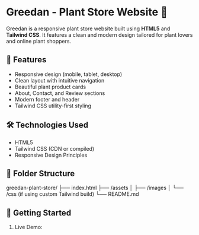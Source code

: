 # Greedan - Plant Store Website 🌿

Greedan is a responsive plant store website built using **HTML5** and **Tailwind CSS**. It features a clean and modern design tailored for plant lovers and online plant shoppers.

## 🌱 Features

- Responsive design (mobile, tablet, desktop)
- Clean layout with intuitive navigation
- Beautiful plant product cards
- About, Contact, and Review sections
- Modern footer and header
- Tailwind CSS utility-first styling

## 🛠️ Technologies Used

- HTML5
- Tailwind CSS (CDN or compiled)
- Responsive Design Principles

## 📁 Folder Structure

greedan-plant-store/
├── index.html
├── /assets
│ ├── /images
│ └── /css (if using custom Tailwind build)
└── README.md


## 🚀 Getting Started

1. Live Demo: 

